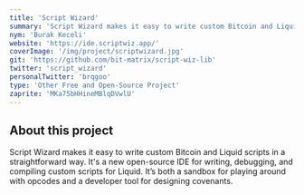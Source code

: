 ```yaml
---
title: 'Script Wizard'
summary: 'Script Wizard makes it easy to write custom Bitcoin and Liquid scripts in a straightforward way.'
nym: 'Burak Keceli'
website: 'https://ide.scriptwiz.app/'
coverImage: '/img/project/scriptwizard.jpg'
git: 'https://github.com/bit-matrix/script-wiz-lib'
twitter: 'script_wizard'
personalTwitter: 'brqgoo'
type: 'Other Free and Open-Source Project'
zaprite: 'MKa75bHHineMBlqDVwlU'
---
```


## About this project

Script Wizard makes it easy to write custom Bitcoin and Liquid scripts in a straightforward way. It's a new open-source IDE for writing, debugging, and compiling custom scripts for Liquid. It’s both a sandbox for playing around with opcodes and a developer tool for designing covenants.
